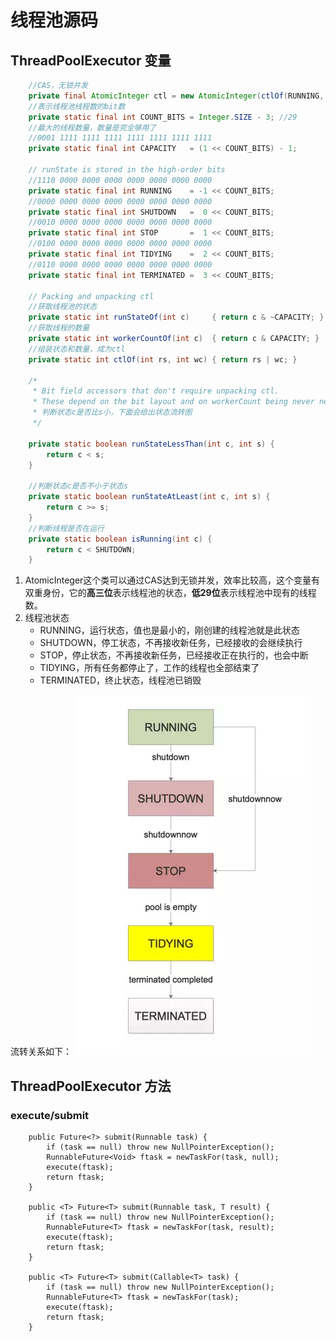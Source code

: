 # 线程池源码
## ThreadPoolExecutor 变量
```java
    //CAS，无锁并发
    private final AtomicInteger ctl = new AtomicInteger(ctlOf(RUNNING, 0));
    //表示线程池线程数的bit数
    private static final int COUNT_BITS = Integer.SIZE - 3; //29
    //最大的线程数量，数量是完全够用了
    //0001 1111 1111 1111 1111 1111 1111 1111
    private static final int CAPACITY   = (1 << COUNT_BITS) - 1;

    // runState is stored in the high-order bits
    //1110 0000 0000 0000 0000 0000 0000 0000
    private static final int RUNNING    = -1 << COUNT_BITS;
    //0000 0000 0000 0000 0000 0000 0000 0000
    private static final int SHUTDOWN   =  0 << COUNT_BITS;
    //0010 0000 0000 0000 0000 0000 0000 0000
    private static final int STOP       =  1 << COUNT_BITS;
    //0100 0000 0000 0000 0000 0000 0000 0000
    private static final int TIDYING    =  2 << COUNT_BITS;
    //0110 0000 0000 0000 0000 0000 0000 0000
    private static final int TERMINATED =  3 << COUNT_BITS;

    // Packing and unpacking ctl
    //获取线程池的状态
    private static int runStateOf(int c)     { return c & ~CAPACITY; }
    //获取线程的数量
    private static int workerCountOf(int c)  { return c & CAPACITY; }
    //组装状态和数量，成为ctl
    private static int ctlOf(int rs, int wc) { return rs | wc; }

    /*
     * Bit field accessors that don't require unpacking ctl.
     * These depend on the bit layout and on workerCount being never negative.
     * 判断状态c是否比s小，下面会给出状态流转图
     */
    
    private static boolean runStateLessThan(int c, int s) {
        return c < s;
    }
    
    //判断状态c是否不小于状态s
    private static boolean runStateAtLeast(int c, int s) {
        return c >= s;
    }
    //判断线程是否在运行
    private static boolean isRunning(int c) {
        return c < SHUTDOWN;
    }
```
1. AtomicInteger这个类可以通过CAS达到无锁并发，效率比较高，这个变量有双重身份，它的**高三位**表示线程池的状态，**低29位**表示线程池中现有的线程数。
2. 线程池状态
    * RUNNING，运行状态，值也是最小的，刚创建的线程池就是此状态
    * SHUTDOWN，停工状态，不再接收新任务，已经接收的会继续执行
    * STOP，停止状态，不再接收新任务，已经接收正在执行的，也会中断
    * TIDYING，所有任务都停止了，工作的线程也全部结束了
    * TERMINATED，终止状态，线程池已销毁

流转关系如下：
![title](https://raw.githubusercontent.com/pallcard/noteImg/master/noteImg/2020/03/19/1584548971350-1584548971371.png)

## ThreadPoolExecutor 方法
### execute/submit

```
    public Future<?> submit(Runnable task) {
        if (task == null) throw new NullPointerException();
        RunnableFuture<Void> ftask = newTaskFor(task, null);
        execute(ftask);
        return ftask;
    }

    public <T> Future<T> submit(Runnable task, T result) {
        if (task == null) throw new NullPointerException();
        RunnableFuture<T> ftask = newTaskFor(task, result);
        execute(ftask);
        return ftask;
    }

    public <T> Future<T> submit(Callable<T> task) {
        if (task == null) throw new NullPointerException();
        RunnableFuture<T> ftask = newTaskFor(task);
        execute(ftask);
        return ftask;
    }
```





